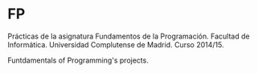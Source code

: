 # FP
Prácticas de la asignatura Fundamentos de la Programación.
Facultad de Informática. Universidad Complutense de Madrid.
Curso 2014/15.

Funtdamentals of Programming's projects.
